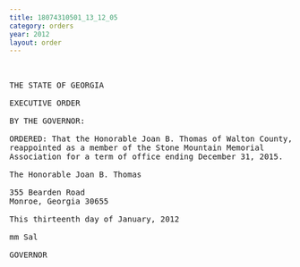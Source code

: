 ```yaml
---
title: 18074310501_13_12_05
category: orders
year: 2012
layout: order
---
```


<pre> 

THE STATE OF GEORGIA

EXECUTIVE ORDER

BY THE GOVERNOR:

ORDERED: That the Honorable Joan B. Thomas of Walton County, Georgia, is
reappointed as a member of the Stone Mountain Memorial
Association for a term of office ending December 31, 2015.

The Honorable Joan B. Thomas

355 Bearden Road
Monroe, Georgia 30655

This thirteenth day of January, 2012

mm Sal

GOVERNOR

</pre>
